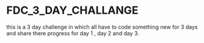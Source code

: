 # FDC_3_DAY_CHALLANGE
this is a 3 day challenge in which all have to code something new for 3 days and share there progress for day 1 , day 2 and day 3.  
